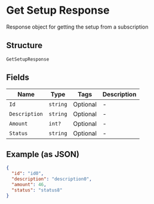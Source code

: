 
# Get Setup Response

Response object for getting the setup from a subscription

## Structure

`GetSetupResponse`

## Fields

| Name | Type | Tags | Description |
|  --- | --- | --- | --- |
| `Id` | `string` | Optional | - |
| `Description` | `string` | Optional | - |
| `Amount` | `int?` | Optional | - |
| `Status` | `string` | Optional | - |

## Example (as JSON)

```json
{
  "id": "id0",
  "description": "description0",
  "amount": 46,
  "status": "status8"
}
```

